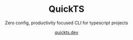 <div align="center">

  # QuickTS

  <p>Zero config, productivity focused CLI for typescript projects</p>
  <a style="margin-top:10px" href="https://quickts.dev">quickts.dev</a>
</div>
